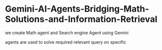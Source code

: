 # Gemini-AI-Agents-Bridging-Math-Solutions-and-Information-Retrieval
we create Math agent and Search engine Agent using Gemini

agents are used to solve required relevant query on specific